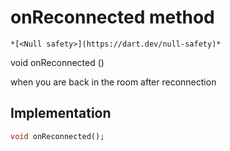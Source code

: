 


# onReconnected method




    *[<Null safety>](https://dart.dev/null-safety)*




void onReconnected
()





<p>when you are back in the room after reconnection</p>



## Implementation

```dart
void onReconnected();
```







